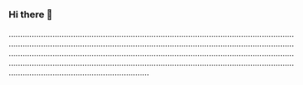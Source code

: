 ### Hi there 👋

.............................................................................................................................................................................................................................................................................................................................................................................................................................................................................................................................................................................